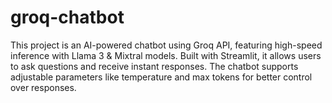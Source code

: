 # groq-chatbot
This project is an AI-powered chatbot using Groq API, featuring high-speed inference with Llama 3 &amp; Mixtral models. Built with Streamlit, it allows users to ask questions and receive instant responses. The chatbot supports adjustable parameters like temperature and max tokens for better control over responses.
